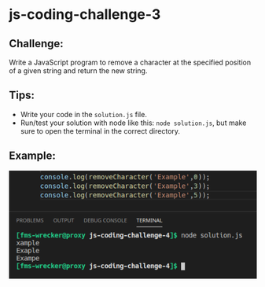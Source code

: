 # js-coding-challenge-3

## Challenge:
Write a JavaScript program to remove a character at the specified position of a given string and return the new string.
## Tips:
- Write your code in the ```solution.js``` file.
- Run/test your solution with node like this: ```node solution.js```, but make sure to open the terminal in the correct directory.

## Example:
![Example](example.png)